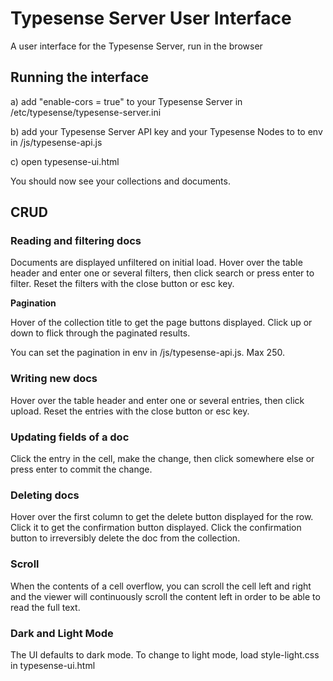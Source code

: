 # Typesense Server User Interface

A user interface for the Typesense Server, run in the browser

## Running the interface

a) add "enable-cors = true" to your Typesense Server in /etc/typesense/typesense-server.ini

b) add your Typesense Server API key and your Typesense Nodes to to env in /js/typesense-api.js

c) open typesense-ui.html

You should now see your collections and documents.

## CRUD

### Reading and filtering docs

Documents are displayed unfiltered on initial load. Hover over the table header and enter one or several filters, then click search or press enter to filter. Reset the filters with the close button or esc key.

**Pagination**

Hover of the collection title to get the page buttons displayed. Click up or down to flick through the paginated results.

You can set the pagination in env in /js/typesense-api.js. Max 250.

### Writing new docs

Hover over the table header and enter one or several entries, then click upload. Reset the entries with the close button or esc key.

### Updating fields of a doc

Click the entry in the cell, make the change, then click somewhere else or press enter to commit the change.

### Deleting docs

Hover over the first column to get the delete button displayed for the row. Click it to get the confirmation button displayed. Click the confirmation button to irreversibly delete the doc from the collection.

### Scroll

When the contents of a cell overflow, you can scroll the cell left and right and the viewer will continuously scroll the content left in order to be able to read the full text.

### Dark and Light Mode

The UI defaults to dark mode. To change to light mode, load style-light.css in typesense-ui.html
